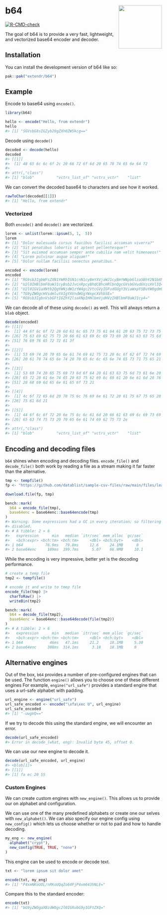 
<!-- README.md is generated from README.Rmd. Please edit that file -->

# b64 <img src="man/figures/logo.svg" align="right" height="139" alt="" />

<!-- badges: start -->

[![R-CMD-check](https://github.com/extendr/b64/actions/workflows/R-CMD-check.yaml/badge.svg)](https://github.com/extendr/b64/actions/workflows/R-CMD-check.yaml)
<!-- badges: end -->

The goal of b64 is to provide a very fast, lightweight, and vectorized
base64 encoder and decoder.

## Installation

You can install the development version of b64 like so:

``` r
pak::pak("extendr/b64")
```

## Example

Encode to base64 using `encode()`.

``` r
library(b64)

hello <- encode("Hello, from extendr")
hello
#> [1] "SGVsbG8sIGZyb20gZXh0ZW5kcg=="
```

Decode using `decode()`

``` r
decoded <- decode(hello)
decoded
#> [[1]]
#>  [1] 48 65 6c 6c 6f 2c 20 66 72 6f 6d 20 65 78 74 65 6e 64 72
#> 
#> attr(,"class")
#> [1] "blob"          "vctrs_list_of" "vctrs_vctr"    "list"
```

We can convert the decoded base64 to characters and see how it worked.

``` r
rawToChar(decoded[[1]])
#> [1] "Hello, from extendr"
```

### Vectorized

Both `encode()` and `decode()` are vectorized.

``` r
lorem <- unlist(lorem::ipsum(5, 1,  5))
lorem
#> [1] "Dolor malesuada cursus faucibus facilisi accumsan viverra?"   
#> [2] "Sit penatibus lobortis at aptent pellentesque!"               
#> [3] "Sit euismod accumsan semper ante cubilia nam velit himenaeos!"
#> [4] "Lorem pulvinar augue aliquam!"                                
#> [5] "Dolor nullam facilisi senectus penatibus."

encoded <- encode(lorem)
encoded
#> [1] "RG9sb3IgbWFsZXN1YWRhIGN1cnN1cyBmYXVjaWJ1cyBmYWNpbGlzaSBhY2N1bXNhbiB2aXZlcnJhPw=="    
#> [2] "U2l0IHBlbmF0aWJ1cyBsb2JvcnRpcyBhdCBhcHRlbnQgcGVsbGVudGVzcXVlIQ=="                    
#> [3] "U2l0IGV1aXNtb2QgYWNjdW1zYW4gc2VtcGVyIGFudGUgY3ViaWxpYSBuYW0gdmVsaXQgaGltZW5hZW9zIQ=="
#> [4] "TG9yZW0gcHVsdmluYXIgYXVndWUgYWxpcXVhbSE="                                            
#> [5] "RG9sb3IgbnVsbGFtIGZhY2lsaXNpIHNlbmVjdHVzIHBlbmF0aWJ1cy4="
```

We can decode all of these using `decode()` as well. This will always
return a `blob` object.

``` r
decode(encoded)
#> [[1]]
#>  [1] 44 6f 6c 6f 72 20 6d 61 6c 65 73 75 61 64 61 20 63 75 72 73 75 73 20 66 61
#> [26] 75 63 69 62 75 73 20 66 61 63 69 6c 69 73 69 20 61 63 63 75 6d 73 61 6e 20
#> [51] 76 69 76 65 72 72 61 3f
#> 
#> [[2]]
#>  [1] 53 69 74 20 70 65 6e 61 74 69 62 75 73 20 6c 6f 62 6f 72 74 69 73 20 61 74
#> [26] 20 61 70 74 65 6e 74 20 70 65 6c 6c 65 6e 74 65 73 71 75 65 21
#> 
#> [[3]]
#>  [1] 53 69 74 20 65 75 69 73 6d 6f 64 20 61 63 63 75 6d 73 61 6e 20 73 65 6d 70
#> [26] 65 72 20 61 6e 74 65 20 63 75 62 69 6c 69 61 20 6e 61 6d 20 76 65 6c 69 74
#> [51] 20 68 69 6d 65 6e 61 65 6f 73 21
#> 
#> [[4]]
#>  [1] 4c 6f 72 65 6d 20 70 75 6c 76 69 6e 61 72 20 61 75 67 75 65 20 61 6c 69 71
#> [26] 75 61 6d 21
#> 
#> [[5]]
#>  [1] 44 6f 6c 6f 72 20 6e 75 6c 6c 61 6d 20 66 61 63 69 6c 69 73 69 20 73 65 6e
#> [26] 65 63 74 75 73 20 70 65 6e 61 74 69 62 75 73 2e
#> 
#> attr(,"class")
#> [1] "blob"          "vctrs_list_of" "vctrs_vctr"    "list"
```

## Encoding and decoding files

`b64` shines when encoding and decoding files. `encode_file()` and
`decode_file()` both work by reading a file as a stream making it far
faster than the alternative.

``` r
tmp <- tempfile() 
fp <- "https://github.com/datablist/sample-csv-files/raw/main/files/leads/leads-100000.csv"

download.file(fp, tmp)

bench::mark(
  b64 = encode_file(tmp),
  base64enc = base64enc::base64encode(tmp)
)
#> Warning: Some expressions had a GC in every iteration; so filtering is
#> disabled.
#> # A tibble: 2 × 6
#>   expression      min   median `itr/sec` mem_alloc `gc/sec`
#>   <bch:expr> <bch:tm> <bch:tm>     <dbl> <bch:byt>    <dbl>
#> 1 b64          76.9ms   79.8ms     12.6     24.1MB      0  
#> 2 base64enc     189ms  199.7ms      5.07    66.9MB     10.1
```

While the encoding is very impressive, better yet is the decoding
performance.

``` r
# create a temp file
tmp2 <- tempfile()

# encode it and write to tmep file
encode_file(tmp) |>
  charToRaw() |>
  writeBin(tmp2)

bench::mark(
  b64 = decode_file(tmp2),
  base64enc = base64enc::base64decode(file(tmp2))
)
#> # A tibble: 2 × 6
#>   expression      min   median `itr/sec` mem_alloc `gc/sec`
#>   <bch:expr> <bch:tm> <bch:tm>     <dbl> <bch:byt>    <dbl>
#> 1 b64            46ms   47.1ms     21.2     18.1MB     5.30
#> 2 base64enc     308ms  314.1ms      3.18    18.1MB     0
```

## Alternative engines

Out of the box, `b64` provides a number of pre-configured engines that
can be used. The function `engine()` allows you to choose one of these
different engines For example, `engine("url_safe")` provides a standard
engine that uses a url-safe alphabet with padding.

``` r
url_engine <- engine("url_safe")
url_safe_encoded <- encode("\xfa\xec U", url_engine)
url_safe_encoded
#> [1] "-uwgVQ=="
```

If we try to decode this using the standard engine, we will encounter an
error.

``` r
decode(url_safe_encoded)
#> Error in decode_(what, eng): Invalid byte 45, offset 0.
```

We can use our new engine to decode it.

``` r
decode(url_safe_encoded, url_engine)
#> <blob[1]>
#> [[1]]
#> [1] fa ec 20 55
```

### Custom Engines

We can create custom engines with `new_engine()`. This allows us to
provide our on alphabet and configuration.

We can use one of the many predefined alphabets or create one our selves
with `new_alphabet()`. We can also specify our engine config using
`new_config()` which lets us choose whether or not to pad and how to
handle decoding.

``` r
my_eng <- new_engine(
  alphabet("crypt"),
  new_config(TRUE, TRUE, "none")
)
```

This engine can be used to encode or decode text.

``` r
txt <- "lorem ipsum sit dolor amet"

encode(txt, my_eng)
#> [1] "P4xmNKoUOL/nRKoUQqZo64FjP4xm643hNLE="
```

Compare this to the standard encoder:

``` r
encode(txt)
#> [1] "bG9yZW0gaXBzdW0gc2l0IGRvbG9yIGFtZXQ="
```
